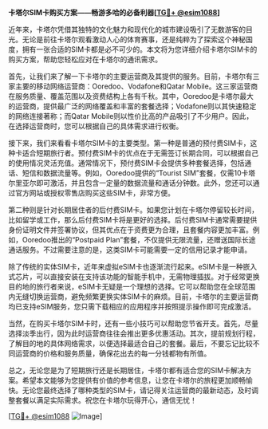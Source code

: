 **卡塔尔SIM卡购买方案——畅游多哈的必备利器[[TG💪+ @esim1088](https://t.me/s/esim1088)]**

近年来，卡塔尔凭借其独特的文化魅力和现代化的城市建设吸引了无数游客的目光。无论是前往卡塔尔观看激动人心的体育赛事，还是纯粹为了探索这个神秘国度，拥有一张合适的SIM卡都是必不可少的。本文将为您详细介绍卡塔尔SIM卡的购买方案，帮助您轻松应对在卡塔尔的通讯需求。

首先，让我们来了解一下卡塔尔的主要运营商及其提供的服务。目前，卡塔尔有三家主要的移动网络运营商：Ooredoo、Vodafone和Qatar Mobile。这三家运营商在服务质量、覆盖范围以及资费结构上各有千秋。其中，Ooredoo是卡塔尔最大的运营商，提供最广泛的网络覆盖和丰富的套餐选择；Vodafone则以其快速稳定的网络连接著称；而Qatar Mobile则以性价比高的产品吸引了不少用户。因此，在选择运营商时，您可以根据自己的具体需求进行权衡。

接下来，我们来看看卡塔尔SIM卡的主要类型。第一种是普通的预付费SIM卡，这种卡适合短期旅行者。预付费SIM卡的优点在于无需签订长期合同，可以根据自己的使用情况灵活充值。通常情况下，预付费SIM卡会提供多种套餐选择，包括通话、短信和数据流量等。例如，Ooredoo提供的“Tourist SIM”套餐，仅需10卡塔尔里亚尔即可激活，并且包含一定量的数据流量和通话分钟数。此外，您还可以通过官方网站或授权零售店购买这些SIM卡，非常方便。

第二种则是针对长期居住者的后付费SIM卡。如果您计划在卡塔尔停留较长时间，比如留学或工作，那么后付费SIM卡将是更好的选择。后付费SIM卡通常需要提供身份证明文件并签署协议，但其优点在于资费更为合理，且套餐内容更加丰富。例如，Ooredoo推出的“Postpaid Plan”套餐，不仅提供无限流量，还赠送国际长途通话服务。不过需要注意的是，这类SIM卡可能需要一定的信用记录才能申请。

除了传统的实体SIM卡，近年来虚拟eSIM卡也逐渐流行起来。eSIM卡是一种嵌入式芯片，可以直接安装在支持该功能的智能手机中，无需物理插拔。对于经常更换目的地的旅行者来说，eSIM卡无疑是一个理想的选择。它可以帮助您在全球范围内无缝切换运营商，避免频繁更换实体SIM卡的麻烦。目前，卡塔尔的主要运营商均已支持eSIM服务，您只需下载相应的应用程序并按照提示操作即可完成激活。

当然，在购买卡塔尔SIM卡时，还有一些小技巧可以帮助您节省开支。首先，尽量选择淡季出行，因为此时运营商往往会推出更多优惠活动。其次，提前规划行程，了解目的地的具体网络需求，以便选择最适合自己的套餐。最后，不要忘记比较不同运营商的价格和服务质量，确保花出去的每一分钱都物有所值。

总之，无论您是为了短期旅行还是长期居住，卡塔尔都有适合您的SIM卡解决方案。希望本文能够为您提供有价值的参考信息，让您在卡塔尔的旅程更加顺畅愉快。无论您最终选择了哪种类型的SIM卡，请记得关注运营商的最新动态，及时调整套餐以满足实际需求。祝您在卡塔尔玩得开心，通信无忧！

[[TG💪+ @esim1088](https://t.me/s/esim1088) ![Image](https://i.postimg.cc/4NQfJmqS/Snipaste-2025-05-13-00-14-12.png)]